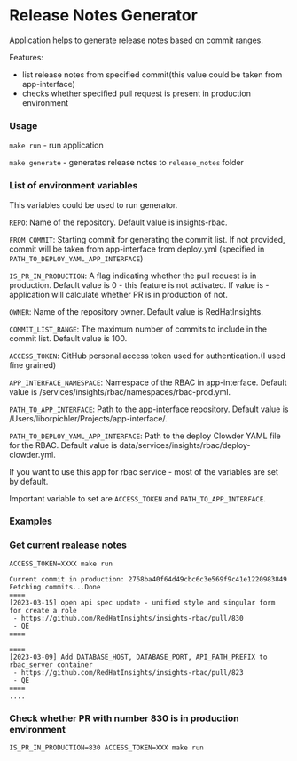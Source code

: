 # Release Notes Generator

Application helps to generate release notes based on commit ranges.

Features:
- list release notes from specified commit(this value could be taken from app-interface)
- checks whether specified pull request is present in production environment


### Usage
`make run` - run application

`make generate` - generates release notes to `release_notes` folder

### List of environment variables
This variables could be used to run generator.

`REPO`: Name of the repository. Default value is insights-rbac.

`FROM_COMMIT`: Starting commit for generating the commit list. If not provided, commit will be taken from app-interface from deploy.yml (specified in `PATH_TO_DEPLOY_YAML_APP_INTERFACE`)

`IS_PR_IN_PRODUCTION`: A flag indicating whether the pull request is in production. Default value is 0 - this feature is not activated. If value is <pr number> - application will calculate whether PR is in production of not. 

`OWNER`: Name of the repository owner. Default value is RedHatInsights.

`COMMIT_LIST_RANGE`: The maximum number of commits to include in the commit list. Default value is 100.

`ACCESS_TOKEN`: GitHub personal access token used for authentication.(I used fine grained) 

`APP_INTERFACE_NAMESPACE`: Namespace of the RBAC in app-interface. Default value is /services/insights/rbac/namespaces/rbac-prod.yml.

`PATH_TO_APP_INTERFACE`: Path to the app-interface repository. Default value is /Users/liborpichler/Projects/app-interface/.

`PATH_TO_DEPLOY_YAML_APP_INTERFACE`: Path to the deploy Clowder YAML file for the RBAC. Default value is data/services/insights/rbac/deploy-clowder.yml.

If you want to use this app for rbac service - most of the variables are set by default.

Important variable to set are `ACCESS_TOKEN` and `PATH_TO_APP_INTERFACE`.


### Examples

### Get current realease notes

`ACCESS_TOKEN=XXXX make run`

```
Current commit in production: 2768ba40f64d49cbc6c3e569f9c41e1220983849
Fetching commits...Done
====
[2023-03-15] open api spec update - unified style and singular form for create a role
 - https://github.com/RedHatInsights/insights-rbac/pull/830
 - QE
====

====
[2023-03-09] Add DATABASE_HOST, DATABASE_PORT, API_PATH_PREFIX to rbac_server container 
 - https://github.com/RedHatInsights/insights-rbac/pull/823
 - QE
====
....

```

### Check whether PR with number 830 is in production environment
```
IS_PR_IN_PRODUCTION=830 ACCESS_TOKEN=XXX make run
```


